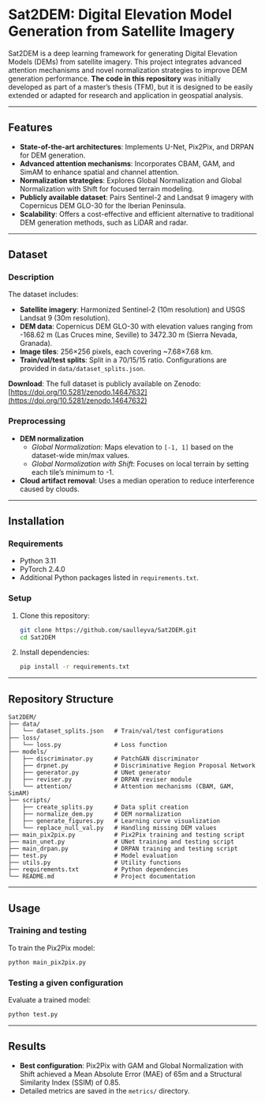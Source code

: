# Sat2DEM: Digital Elevation Model Generation from Satellite Imagery

Sat2DEM is a deep learning framework for generating Digital Elevation Models (DEMs) from satellite imagery. This project integrates advanced attention mechanisms and novel normalization strategies to improve DEM generation performance. **The code in this repository** was initially developed as part of a master’s thesis (TFM), but it is designed to be easily extended or adapted for research and application in geospatial analysis.

---

## Features
- **State-of-the-art architectures**: Implements U-Net, Pix2Pix, and DRPAN for DEM generation.  
- **Advanced attention mechanisms**: Incorporates CBAM, GAM, and SimAM to enhance spatial and channel attention.  
- **Normalization strategies**: Explores Global Normalization and Global Normalization with Shift for focused terrain modeling.  
- **Publicly available dataset**: Pairs Sentinel-2 and Landsat 9 imagery with Copernicus DEM GLO-30 for the Iberian Peninsula.  
- **Scalability**: Offers a cost-effective and efficient alternative to traditional DEM generation methods, such as LiDAR and radar.


---

## Dataset
### Description
The dataset includes:
- **Satellite imagery**: Harmonized Sentinel-2 (10m resolution) and USGS Landsat 9 (30m resolution).  
- **DEM data**: Copernicus DEM GLO-30 with elevation values ranging from -168.62 m (Las Cruces mine, Seville) to 3472.30 m (Sierra Nevada, Granada).  
- **Image tiles**: 256×256 pixels, each covering ~7.68×7.68 km.  
- **Train/val/test splits**: Split in a 70/15/15 ratio. Configurations are provided in `data/dataset_splits.json`.

**Download**: The full dataset is publicly available on Zenodo:  
[https://doi.org/10.5281/zenodo.14647632](https://doi.org/10.5281/zenodo.14647632)

### Preprocessing

- **DEM normalization**  
  - *Global Normalization*: Maps elevation to `[-1, 1]` based on the dataset-wide min/max values.  
  - *Global Normalization with Shift*: Focuses on local terrain by setting each tile’s minimum to -1.  
- **Cloud artifact removal**: Uses a median operation to reduce interference caused by clouds.  

---

## Installation
### Requirements
- Python 3.11  
- PyTorch 2.4.0  
- Additional Python packages listed in `requirements.txt`.

### Setup
1. Clone this repository:
   ```bash
   git clone https://github.com/saulleyva/Sat2DEM.git
   cd Sat2DEM
   ```
2. Install dependencies:
   ```bash
   pip install -r requirements.txt
   ```

---

## Repository Structure
```plaintext
Sat2DEM/
├── data/
│   └── dataset_splits.json   # Train/val/test configurations
├── loss/
│   └── loss.py               # Loss function
├── models/
│   ├── discriminator.py      # PatchGAN discriminator
│   ├── drpnet.py             # Discriminative Region Proposal Network
│   ├── generator.py          # UNet generator
│   ├── reviser.py            # DRPAN reviser module
│   └── attention/            # Attention mechanisms (CBAM, GAM, SimAM)
├── scripts/
│   ├── create_splits.py      # Data split creation
│   ├── normalize_dem.py      # DEM normalization
│   ├── generate_figures.py   # Learning curve visualization
│   └── replace_null_val.py   # Handling missing DEM values
├── main_pix2pix.py           # Pix2Pix training and testing script
├── main_unet.py              # UNet training and testing script
├── main_drpan.py             # DRPAN training and testing script
├── test.py                   # Model evaluation
├── utils.py                  # Utility functions
├── requirements.txt          # Python dependencies
└── README.md                 # Project documentation
```

---

## Usage
### Training and testing
To train the Pix2Pix model:
```bash
python main_pix2pix.py
```

### Testing a given configuration
Evaluate a trained model:
```bash
python test.py
```

---

## Results
- **Best configuration**: Pix2Pix with GAM and Global Normalization with Shift achieved a Mean Absolute Error (MAE) of 65m and a Structural Similarity Index (SSIM) of 0.85.
- Detailed metrics are saved in the `metrics/` directory.
